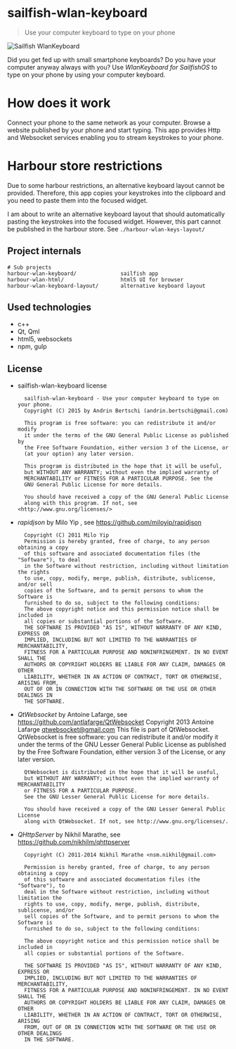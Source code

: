 # sailfish-wlan-keyboard

> Use your computer keyboard to type on your phone

![Sailfish WlanKeyboard](http://abertschi.ch/default_public/harbour-wlan-keyboard.png)

Did you get fed up with small smartphone keyboards? Do you have your computer anyway always with you? Use *WlanKeyboard for SailfishOS* to type on your phone by using your computer keyboard.

# How does it work
Connect your phone to the same network as your computer. Browse a website published by your phone and start typing. This app provides Http and Websocket services enabling you to stream keystrokes to your phone.

# Harbour store restrictions
Due to some harbour restrictions, an alternative keyboard layout cannot be provided. Therefore, this app copies your keystrokes into the clipboard and you need to paste them into the focused widget.

I am about to write an alternative keyboard layout that should automatically pasting the keystrokes into the focused widget.
 However, this part cannot be published in the harbour store. See `./harbour-wlan-keys-layout/`

## Project internals
    # Sub projects
    harbour-wlan-keyboard/              sailfish app
    harbour-wlan-html/                  html5 UI for browser
    harbour-wlan-keyboard-layout/       alternative keyboard layout


## Used technologies
 - c++
 - Qt, Qml
 - html5, websockets
 - npm, gulp


## License
- sailfish-wlan-keyboard license

        sailfish-wlan-keyboard - Use your computer keyboard to type on your phone.
        Copyright (C) 2015 by Andrin Bertschi (andrin.bertschi@gmail.com)

        This program is free software: you can redistribute it and/or modify
        it under the terms of the GNU General Public License as published by
        the Free Software Foundation, either version 3 of the License, or
        (at your option) any later version.

        This program is distributed in the hope that it will be useful,
        but WITHOUT ANY WARRANTY; without even the implied warranty of
        MERCHANTABILITY or FITNESS FOR A PARTICULAR PURPOSE. See the
        GNU General Public License for more details.

        You should have received a copy of the GNU General Public License
        along with this program. If not, see <http://www.gnu.org/licenses/>

- *rapidjson* by Milo Yip , see https://github.com/miloyip/rapidjson  

        Copyright (C) 2011 Milo Yip  
        Permission is hereby granted, free of charge, to any person obtaining a copy
        of this software and associated documentation files (the "Software"), to deal
        in the Software without restriction, including without limitation the rights
        to use, copy, modify, merge, publish, distribute, sublicense, and/or sell
        copies of the Software, and to permit persons to whom the Software is
        furnished to do so, subject to the following conditions:
        The above copyright notice and this permission notice shall be included in
        all copies or substantial portions of the Software.
        THE SOFTWARE IS PROVIDED "AS IS", WITHOUT WARRANTY OF ANY KIND, EXPRESS OR
        IMPLIED, INCLUDING BUT NOT LIMITED TO THE WARRANTIES OF MERCHANTABILITY,
        FITNESS FOR A PARTICULAR PURPOSE AND NONINFRINGEMENT. IN NO EVENT SHALL THE
        AUTHORS OR COPYRIGHT HOLDERS BE LIABLE FOR ANY CLAIM, DAMAGES OR OTHER
        LIABILITY, WHETHER IN AN ACTION OF CONTRACT, TORT OR OTHERWISE, ARISING FROM,
        OUT OF OR IN CONNECTION WITH THE SOFTWARE OR THE USE OR OTHER DEALINGS IN
        THE SOFTWARE.


- *QtWebsocket* by Antoine Lafarge, see https://github.com/antlafarge/QtWebsocket
        Copyright 2013 Antoine Lafarge qtwebsocket@gmail.com
        This file is part of QtWebsocket.
        QtWebsocket is free software: you can redistribute it and/or modify it under
        the terms of the GNU Lesser General Public License as published by the
        Free Software Foundation, either version 3 of the License, or any later version.

        QtWebsocket is distributed in the hope that it will be useful,
        but WITHOUT ANY WARRANTY; without even the implied warranty of MERCHANTABILITY
        or FITNESS FOR A PARTICULAR PURPOSE.
        See the GNU Lesser General Public License for more details.

        You should have received a copy of the GNU Lesser General Public License
        along with QtWebsocket. If not, see http://www.gnu.org/licenses/.

- *QHttpServer* by Nikhil Marathe, see https://github.com/nikhilm/qhttpserver  

        Copyright (C) 2011-2014 Nikhil Marathe <nsm.nikhil@gmail.com>

        Permission is hereby granted, free of charge, to any person obtaining a copy
        of this software and associated documentation files (the "Software"), to
        deal in the Software without restriction, including without limitation the
        rights to use, copy, modify, merge, publish, distribute, sublicense, and/or
        sell copies of the Software, and to permit persons to whom the Software is
        furnished to do so, subject to the following conditions:

        The above copyright notice and this permission notice shall be included in
        all copies or substantial portions of the Software.

        THE SOFTWARE IS PROVIDED "AS IS", WITHOUT WARRANTY OF ANY KIND, EXPRESS OR
        IMPLIED, INCLUDING BUT NOT LIMITED TO THE WARRANTIES OF MERCHANTABILITY,
        FITNESS FOR A PARTICULAR PURPOSE AND NONINFRINGEMENT. IN NO EVENT SHALL THE
        AUTHORS OR COPYRIGHT HOLDERS BE LIABLE FOR ANY CLAIM, DAMAGES OR OTHER
        LIABILITY, WHETHER IN AN ACTION OF CONTRACT, TORT OR OTHERWISE, ARISING
        FROM, OUT OF OR IN CONNECTION WITH THE SOFTWARE OR THE USE OR OTHER DEALINGS
        IN THE SOFTWARE.
